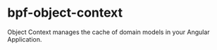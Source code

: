 # bpf-object-context
Object Context manages the cache of domain models in your Angular Application.
